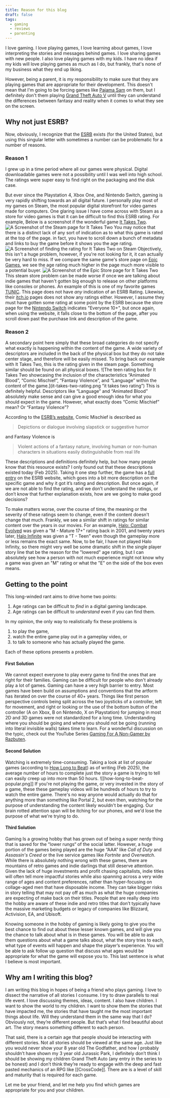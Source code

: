 ```yaml
---
title: Reason for this blog
draft: false
tags:
  - gaming
  - reviews
  - parenting
---
```

I love gaming. I love playing games, I love learning about games, I love interpreting the stories and messages behind games. I love sharing games with new people. I also love playing games with my kids. I have no idea if my kids will love playing games as much as I do, but frankly, that's none of my business what they end up liking. 

However, being a parent, it is my responsibility to make sure that they are playing games that are appropriate for their development. This doesn't mean that I'm going to be forcing games like [Pajama Sam](https://en.wikipedia.org/wiki/Pajama_Sam) on them, but I definitely don't them playing [Grand Theft Auto V](https://en.wikipedia.org/wiki/Grand_Theft_Auto_V) until they can understand the differences between fantasy and reality when it comes to what they see on the screen. 
## Why not just ESRB? 
Now, obviously, I recognize that the [ESRB](https://en.wikipedia.org/wiki/Entertainment_Software_Rating_Board) exists (for the United States), but using this singular letter with sometimes a number can be problematic for a number of reasons. 
### Reason 1
I grew up in a time period where all our games were physical. Digital downloadable games were not a possibility until I was well into high school. The ratings were super easy to find right on the packaging and the disk case. 

But ever since the Playstation 4, Xbox One, and Nintendo Switch, gaming is very rapidly shifting towards an all digital future. I personally play most of my games on Steam, the most popular digital storefront for video games made for computers. One glaring issue I have come across with Steam as a store for video games is that it can be difficult to find this ESRB rating. For example, Below is a screenshot if the wonderful game [It Takes Two](https://store.steampowered.com/app/1426210/It_Takes_Two/). 
![A Screenshot of the Steam page for It Takes Two](it-takes-two-steam.png "It Takes Two Steam Page")
You may notice that there is a distinct lack of any sort of indication as to what this game is rated at the top of the page. in fact, you have to scroll down a bunch of metadata and links to buy the game before it shows you the age rating. 
![A Screenshot of finding the rating for It Takes Two on Steam](it-takes-two-steam-scroll.png "It Takes Two Rating") 
Objectively, this isn't a huge problem, however, if you're not looking for it, it can actually be very hard to miss. If we compare the same game's store page on [Epic Games](https://store.epicgames.com/en-US/p/it-takes-two), we see the age rating much higher in the page much more visible to a potential buyer. 
![A Screenshot of the Epic Store page for It Takes Two](it-takes-two-epic.png "It Takes Two Epic Page")
This steam store problem can be made worse if once we are talking about indie games that haven't gotten big enough to release on other platforms like consoles or phones. An example of this is one of my favorite games [TUNIC](https://store.steampowered.com/app/553420/TUNIC/). This page does not have *any* indication of an ESRB Rating. Likewise, their [itch.io](https://finji.itch.io/tunic) pages does not show any ratings either. However, I assume they must have gotten some rating at some point by the ESRB because the store page for the [Nintendo Switch](https://www.nintendo.com/us/store/products/tunic-switch/) indicates "Everyone 10+", but once again, when using the website, it falls close to the bottom of the page, after you scroll down past the purchase link and description of the game. 
### Reason 2 
A secondary point here simply that these broad categories do not specify what exactly is happening within the content of the game. A wide variety of descriptors are included in the back of the physical box but they do not take center stage, and therefore will be easily missed. To bring back our example with It Takes Two, this is the rating given in the steam page. Something similar should be found on all physical boxes. 
![The teen rating box for It Takes Two showcasing the inclusion of the characteristics “Animated Blood”, “Comic Mischief”, “Fantasy Violence”, and “Language” within the content of the game.](it-takes-two-rating.png  “it takes two rating”)
This is definitely helpful. Descriptors like “Language” and “Animated Blood” absolutely make sense and can give a good enough idea for what you should expect in the game. However, what exactly does “Comic Mischief” mean? Or “Fantasy Violence”?

According to the [ESRB’s website](https://www.esrb.org/ratings-guide/), Comic Mischief is described as 
> Depictions or dialogue involving slapstick or suggestive humor

and Fantasy Violence is 
> Violent actions of a fantasy nature, involving human or non-human characters in situations easily distinguishable from real life

These descriptions and definitions definitely help, but how many people know that this resource exists? I only found out that these descriptions existed today (Feb 2025). Taking it one step further, the game has a [full entry](https://www.esrb.org/ratings/37537/it-takes-two/) on the ESRB website, which goes into a bit more description on the specific game and why it got it’s rating and description. But once again, if we are not able to find the rating, and we don’t understand the ratings, or don’t know that further explanation exists, how are we going to make good decisions?

To make matters worse, over the course of time, the meaning or the severity of these ratings  seem to change, even if the content doesn't change that much. Frankly, we see a similar shift in ratings for similar content over the years in our movies. For an example, [Halo: Combat Evolved](https://en.wikipedia.org/wiki/Halo:_Combat_Evolved) was given a "M - Mature 17+" rating back in 2001, and twenty years later, [Halo Infinite](https://en.wikipedia.org/wiki/Halo_Infinite) was given a "T - Teen" even though the gameplay more or less remains the exact same. Now, to be fair, I have not played Halo Infinity, so there might very well be some dramatic shift in the single player story line that be the reason for the "lowered" age rating, but I can absolutely see how a person with not much experience might not know why a game was given an "M" rating or what the "E" on the side of the box even means. 
## Getting to the point
This long-winded rant aims to drive home two points: 
1. Age ratings can be difficult to *find* in a digital gaming landscape. 
2. Age ratings can be difficult to *understand* even if you can find them. 

In my opinion, the only way to realistically fix these problems is 
1. to play the game, 
2. watch the entire game play out in a gameplay video, or 
3. to talk to someone who has actually played the game. 

Each of these options presents a problem. 
#### First Solution
We cannot expect everyone to play every game to find the ones that are right for their families. Gaming can be difficult for people who don't already play a lot of games. Gaming can have a very high barrier to entry. Most games have been build on assumptions and conventions that the artform has iterated on over the course of 40+ years. Things like first person perspective controls being split across the two joysticks of a controller, left for movement, and right or looking or the use of the bottom button of the controller (A on Xbox, B on Nintendo, X on Playstation) for jumping in most 2D and 3D games were not standardized for a long time. Understanding where you should be going and where you should not be going (running into literal invisible walls) takes time to learn. For a wonderful discussion on the typic, check out the YouTube Series [Gaming For A Non-Gamer by Razbuten](https://youtube.com/playlist?list=PLordXx8iNEyStcX_WzqM0JCpiJYgqhinc&si=h_KEYU3UeGowxk-C). 
#### Second Solution
Watching  is extremely time-consuming. Taking a look at list of popular games (according to [How Long to Beat](https://howlongtobeat.com/)) as of writing (Feb 2025), the average number of hours to complete just the story a game is trying to tell can easily creep up into more than 50 hours. ![[how-long-to-beat-popular.png]] If you're not playing the game, or very invested in the story of a game, these these gameplay videos will be hundreds of hours to try to watch the entire game. There's no way anyone would actually do that for anything more than something like Portal 2, but even then, watching for the purpose of understanding the content likely wouldn't be engaging. Our brain rotted attention span will be itching for our phones, and we'd lose the purpose of what we're trying to do.
#### Third Solution
Gaming Is a growing hobby that has grown out of being a super nerdy thing that is saved for the “lower rungs“ of the social latter. However, a huge portion of the games being played are the huge “AAA” like *Call of Duty* and *Assassin's Creed* or the live service games like *Fortnite* and *Overwatch*. While there is absolutely nothing wrong with these games, there are mountains of retro games and indie darlings that still deserve attention. Given the lack of huge investments and profit chasing capitalists, indie titles will often tell more impactful stories while also spanning across a very wide range of ages and content preferences, rather than hyper-focusing on collage-aged men that have disposable income. They can take bigger risks in story telling that may not pay off as much as what the huge companies are expecting of make back on their titles. People that are really deep into the hobby are aware of these indie and retro titles that don’t typically have the massive marketing budgets or legacy of companies like Blizzard, Activision, EA, and Ubisoft. 

Knowing someone in the hobby of gaming is likely going to give you the best chance to find out about these lesser known games, and will give you the chance to talk about what is in these games. You will be able to ask them questions about what a game talks about, what the story tries to each, what type of events will happen and shape the player’s experience. You will be able to ask follow up question that discuss what ages would be appropriate for what the game will expose you to. This last sentence is what I believe is most important. 
## Why am I writing this blog?
I am writing this blog in hopes of being a friend who plays gaming. I love to dissect the narrative of all stories I consume. I try to draw parallels to real life event. I love discussing themes, ideas, content. I also have children. I want to show the world to my children. I want to show them the stories that have impacted me, the stories that have taught me the most important things about life. Will they understand them in the same way that I do? Obviously not, they’re different people. But that’s what I find beautiful about art. The story means something different to each person. 

That said, there is a certain age that people should be interacting with different stories. Not all stories should be viewed at the same age. Just like you would never show your 8 year old The Godfather, and how I probably shouldn’t have shown my 3 year old Jurassic Park, I definitely don’t think I should be showing my children Grand Theft Auto (any entry in the series to be honest) and I don’t think they’re ready to engage with the deep and fast pasted mechanics of an RPG like [[CrossCode]]. There are is a level of skill and maturity that is required for each game. 

Let me be your friend, and let me help you find which games are appropriate for you and your children.